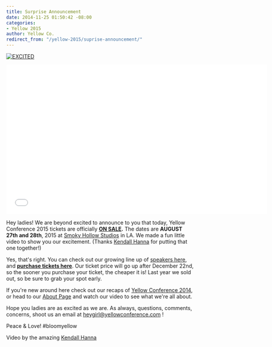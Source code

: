 ```yaml
---
title: Surprise Announcement
date: 2014-11-25 01:50:42 -08:00
categories:
- Yellow 2015
author: Yellow Co.
redirect_from: "/yellow-2015/suprise-announcement/"
---
```


[![EXCITED](https://yellow-blog-images.imgix.net/2014/11/EXCITED.jpg)](https://yellow-blog-images.imgix.net/2014/11/EXCITED.jpg)

<iframe src="//player.vimeo.com/video/112790173" width="700" height="400" frameborder="0" webkitallowfullscreen="" mozallowfullscreen="" allowfullscreen=""></iframe>

Hey ladies! We are beyond excited to announce to you that today, Yellow Conference 2015 tickets are officially **[ON SALE](https://ti.to/yellowconference/yellow-conference-2015?release_id=f1esygsvj2a).** The dates are **AUGUST 27th and 28th**, 2015 at [Smoky Hollow Studios](http://smokyhollowstudios.com/) in LA. We made a fun little video to show you our excitement. (Thanks [Kendall Hanna](http://www.kendallhanna.com/) for putting that one together!)

Yes, that's right. You can check out our growing line up of [speakers here](http://yellowconference.com/home/2015-speakers/), and **[purchase tickets here](https://ti.to/yellowconference/yellow-conference-2015?release_id=f1esygsvj2a)**. Our ticket price will go up after December 22nd, so the sooner you purchase your ticket, the cheaper it is! Last year we sold out, so be sure to grab your spot early.

If you're new around here check out our recaps of [Yellow Conference 2014](http://yellowconference.com/category/yellow-2014/), or head to our [About Page](http://yellowconference.com/home/about-us/) and watch our video to see what we're all about.

Hope you ladies are as excited as we are. As always, questions, comments, concerns, shoot us an email at heygirl@yellowconference.com !

Peace & Love! #bloomyellow

Video by the amazing [Kendall Hanna](http://www.kendallhanna.com/)
